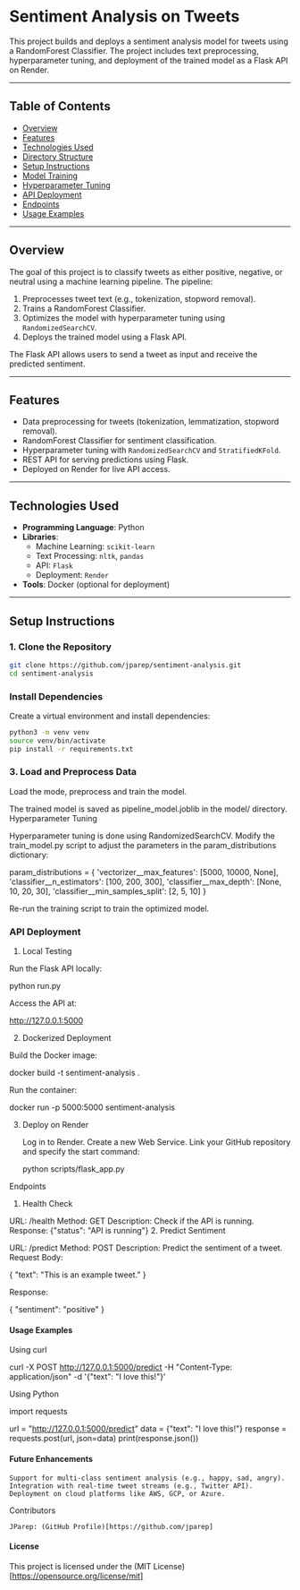 # **Sentiment Analysis on Tweets**

This project builds and deploys a sentiment analysis model for tweets using a RandomForest Classifier. The project includes text preprocessing, hyperparameter tuning, and deployment of the trained model as a Flask API on Render.

---

## **Table of Contents**
- [Overview](#overview)
- [Features](#features)
- [Technologies Used](#technologies-used)
- [Directory Structure](#directory-structure)
- [Setup Instructions](#setup-instructions)
- [Model Training](#model-training)
- [Hyperparameter Tuning](#hyperparameter-tuning)
- [API Deployment](#api-deployment)
- [Endpoints](#endpoints)
- [Usage Examples](#usage-examples)

---

## **Overview**

The goal of this project is to classify tweets as either positive, negative, or neutral using a machine learning pipeline. The pipeline:
1. Preprocesses tweet text (e.g., tokenization, stopword removal).
2. Trains a RandomForest Classifier.
3. Optimizes the model with hyperparameter tuning using `RandomizedSearchCV`.
4. Deploys the trained model using a Flask API.

The Flask API allows users to send a tweet as input and receive the predicted sentiment.

---

## **Features**
- Data preprocessing for tweets (tokenization, lemmatization, stopword removal).
- RandomForest Classifier for sentiment classification.
- Hyperparameter tuning with `RandomizedSearchCV` and `StratifiedKFold`.
- REST API for serving predictions using Flask.
- Deployed on Render for live API access.

---

## **Technologies Used**
- **Programming Language**: Python
- **Libraries**: 
  - Machine Learning: `scikit-learn`
  - Text Processing: `nltk`, `pandas`
  - API: `Flask`
  - Deployment: `Render`
- **Tools**: Docker (optional for deployment)

---
## **Setup Instructions**

### **1. Clone the Repository**
```bash
git clone https://github.com/jparep/sentiment-analysis.git
cd sentiment-analysis
```

###  Install Dependencies

Create a virtual environment and install dependencies:
```bash
python3 -m venv venv
source venv/bin/activate
pip install -r requirements.txt
```

### 3. Load and Preprocess Data
Load the mode, preprocess and train the model.

The trained model is saved as pipeline_model.joblib in the model/ directory.
Hyperparameter Tuning

Hyperparameter tuning is done using RandomizedSearchCV. Modify the train_model.py script to adjust the parameters in the param_distributions dictionary:

param_distributions = {
    'vectorizer__max_features': [5000, 10000, None],
    'classifier__n_estimators': [100, 200, 300],
    'classifier__max_depth': [None, 10, 20, 30],
    'classifier__min_samples_split': [2, 5, 10]
}

Re-run the training script to train the optimized model.

### API Deployment
1. Local Testing

Run the Flask API locally:

python run.py

Access the API at:

http://127.0.0.1:5000

2. Dockerized Deployment

Build the Docker image:

docker build -t sentiment-analysis .

Run the container:

docker run -p 5000:5000 sentiment-analysis

3. Deploy on Render

    Log in to Render.
    Create a new Web Service.
    Link your GitHub repository and specify the start command:

    python scripts/flask_app.py

Endpoints
1. Health Check

URL: /health
Method: GET
Description: Check if the API is running.
Response: {"status": "API is running"}
2. Predict Sentiment

URL: /predict
Method: POST
Description: Predict the sentiment of a tweet.
Request Body:

{
    "text": "This is an example tweet."
}

Response:

{
    "sentiment": "positive"
}

#### Usage Examples
Using curl

curl -X POST http://127.0.0.1:5000/predict -H "Content-Type: application/json" -d '{"text": "I love this!"}'

Using Python

import requests

url = "http://127.0.0.1:5000/predict"
data = {"text": "I love this!"}
response = requests.post(url, json=data)
print(response.json())

#### Future Enhancements

    Support for multi-class sentiment analysis (e.g., happy, sad, angry).
    Integration with real-time tweet streams (e.g., Twitter API).
    Deployment on cloud platforms like AWS, GCP, or Azure.

Contributors

    JParep: (GitHub Profile)[https://github.com/jparep]

#### License

This project is licensed under the (MIT License)[https://opensource.org/license/mit]